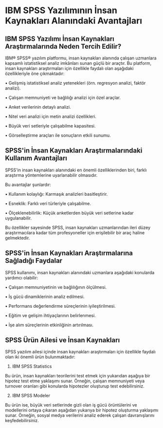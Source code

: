 # IBM SPSS Yazılımının İnsan Kaynakları Alanındaki Avantajları

## IBM SPSS Yazılımı İnsan Kaynakları Araştırmalarında Neden Tercih Edilir?

IBM® SPSS® yazılım platformu, insan kaynakları alanında çalışan uzmanlara kapsamlı istatistiksel analiz imkânları sunan güçlü bir araçtır. Bu platform, insan kaynakları araştırmaları için özellikle faydalı olan aşağıdaki özellikleriyle öne çıkmaktadır:

• Gelişmiş istatistiksel analiz yetenekleri (örn. regresyon analizi, faktör analizi).

• Çalışan memnuniyeti ve bağlılığı analizi için özel araçlar.

• Anket verilerinin detaylı analizi.

• Nitel veri analizi için metin analizi özellikleri.

• Büyük veri setleriyle çalışabilme kapasitesi.

• Görselleştirme araçları ile sonuçların etkili sunumu.

## SPSS'in İnsan Kaynakları Araştırmalarındaki Kullanım Avantajları

SPSS'in insan kaynakları alanındaki en önemli özelliklerinden biri, farklı araştırma yöntemlerine uyarlanabilir olmasıdır. 

Bu avantajlar şunlardır:

• Kullanım kolaylığı: Karmaşık analizleri basitleştirir.

• Esneklik: Farklı veri türleriyle çalışabilme.

• Ölçeklenebilirlik: Küçük anketlerden büyük veri setlerine kadar uygulanabilir.

Bu özellikler sayesinde SPSS, insan kaynakları uzmanlarından ileri düzey araştırmacılara kadar tüm profesyoneller için erişilebilir bir araç haline gelmektedir.

## SPSS'in İnsan Kaynakları Araştırmalarına Sağladığı Faydalar

SPSS kullanımı, insan kaynakları alanındaki uzmanlara aşağıdaki konularda yardımcı olabilir:

• Çalışan memnuniyetinin ve bağlılığının ölçülmesi.

• İş gücü dinamiklerinin analiz edilmesi.

• Performans değerlendirme süreçlerinin iyileştirilmesi.

• Eğitim ve gelişim ihtiyaçlarının belirlenmesi.

• İşe alım süreçlerinin etkinliğinin artırılması.

## SPSS Ürün Ailesi ve İnsan Kaynakları

SPSS yazılım ailesi içinde insan kaynakları araştırmaları için özellikle faydalı olan iki önemli ürün bulunmaktadır:

1. IBM SPSS Statistics

Bu ürün, insan kaynakları teorilerini test etmek için yukarıdan aşağıya bir hipotez test etme yaklaşımı sunar. Örneğin, çalışan memnuniyeti veya turnover oranları gibi konularda hipotezler oluşturup test edebilirsiniz.

2. IBM SPSS Modeler

Bu ürün ise, büyük veri setlerinde gizli olan iş gücü örüntülerini ve modellerini ortaya çıkaran aşağıdan yukarıya bir hipotez oluşturma yaklaşımı sunar. Örneğin, sosyal medya verilerini analiz ederek çalışan davranışlarını keşfedebilirsiniz.

